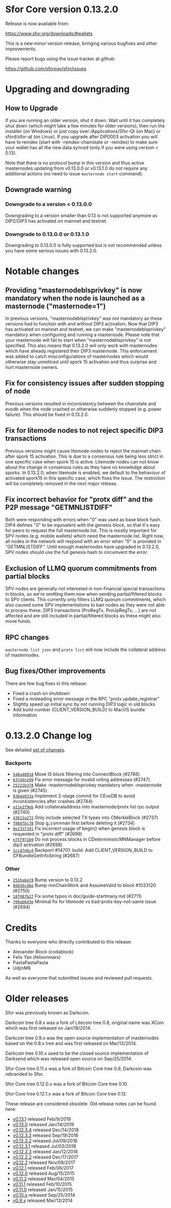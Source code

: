 Sfor Core version 0.13.2.0
==========================

Release is now available from:

  <https://www.sfor.org/downloads/#wallets>

This is a new minor version release, bringing various bugfixes and other improvements.

Please report bugs using the issue tracker at github:

  <https://github.com/sforpay/sfor/issues>


Upgrading and downgrading
=========================

How to Upgrade
--------------

If you are running an older version, shut it down. Wait until it has completely
shut down (which might take a few minutes for older versions), then run the
installer (on Windows) or just copy over /Applications/Sfor-Qt (on Mac) or
sford/sfor-qt (on Linux). If you upgrade after DIP0003 activation you will
have to reindex (start with -reindex-chainstate or -reindex) to make sure
your wallet has all the new data synced (only if you were using version < 0.13).

Note that there is no protocol bump in this version and thus active masternodes
updating from v0.13.0.0 or v0.13.1.0 do not require any additional actions (no need to issue
`masternode start` command).

Downgrade warning
-----------------

### Downgrade to a version < 0.13.0.0

Downgrading to a version smaller than 0.13 is not supported anymore as DIP2/DIP3 has activated
on mainnet and testnet.

### Downgrade to 0.13.0.0 or 0.13.1.0

Downgrading to 0.13.0.0 is fully supported but is not recommended unless you have some serious issues with 0.13.2.0.

Notable changes
===============

Providing "masternodeblsprivkey" is now mandatory when the node is launched as a masternode ("masternode=1")
------------------------------------------------------------------------
In previous versions, "masternodeblsprivkey" was not mandatory as these versions had to function with and without DIP3
activation. Now that DIP3 has activated on mainnet and testnet, we can make "masternodeblsprivkey" mandatory when
configuring and running a masternode. Please note that your masternode will fail to start when "masternodeblsprivkey"
is not specified. This also means that 0.13.2.0 will only work with masternodes which have already registered their
DIP3 masternode. This enforcement was added to catch misconfigurations of masternodes which would otherwise stay
unnoticed until spork 15 activation and thus surprise and hurt masternode owners.

Fix for consistency issues after sudden stopping of node
--------------------------------------------------------
Previous versions resulted in inconsistency between the chainstate and evodb when the node crashed or otherwise suddenly
stopped (e.g. power failure). This should be fixed in 0.13.2.0. 

Fix for litemode nodes to not reject specific DIP3 transactions
---------------------------------------------------------------
Previous versions might cause litemode nodes to reject the mainnet chain after spork 15 activation. This is due to a
consensus rule being less strict in one specific case when spork 15 is active. Litemode nodes can not know about the
change in consensus rules as they have no knowledge about sporks. In 0.13.2.0, when litemode is enabled, we default to the
behaviour of activated spork15 in this specific case, which fixes the issue. The restriction will be completely removed
in the next major release.

Fix incorrect behavior for "protx diff" and the P2P message "GETMNLISTDIFF"
---------------------------------------------------------------------------
Both were responding with errors when "0" was used as base block hash. DIP4 defines "0" to be equivalent with the
genesis block, so that it's easy for peers to request the full masternode list.
This is mostly important for SPV nodes (e.g. mobile wallets) which need the masternode list. Right now, all nodes in
the network will respond with an error when "0" is provided in  "GETMNLISTDIFF". Until enough masternodes have upgraded
to 0.13.2.0, SPV nodes should use the full genesis hash to circumvent the error.

Exclusion of LLMQ quorum commitments from partial blocks
--------------------------------------------------------
SPV nodes are generally not interested in non-financial special transactions in blocks, so we're omitting them now when
sending partial/filtered blocks to SPV clients. This currently only filters LLMQ quorum commitments, which also caused
some SPV implementations to ban nodes as they were not able to process these. DIP3 transactions (ProRegTx, ProUpRegTx, ...)
are not affected and are still included in partial/filtered blocks as these might also move funds. 

RPC changes
-----------
`masternode list json` and `protx list` will now include the collateral address of masternodes.

Bug fixes/Other improvements
----------------------------
There are few bug fixes in this release:
- Fixed a crash on shutdown
- Fixed a misleading error message in the RPC "protx update_registrar"  
- Slightly speed up initial sync by not running DIP3 logic in old blocks
- Add build number (CLIENT_VERSION_BUILD) to MacOS bundle information 

 0.13.2.0 Change log
===================

See detailed [set of changes](https://github.com/sforpay/sfor/compare/v0.13.1.0...sforpay:v0.13.2.0).

### Backports

- [`548a48918`](https://github.com/sforpay/sfor/commit/548a48918) Move IS block filtering into ConnectBlock (#2766)
- [`6374dce99`](https://github.com/sforpay/sfor/commit/6374dce99) Fix error message for invalid voting addresses (#2747)
- [`25222b378`](https://github.com/sforpay/sfor/commit/25222b378) Make -masternodeblsprivkey mandatory when -masternode is given (#2745)
- [`0364e033a`](https://github.com/sforpay/sfor/commit/0364e033a) Implement 2-stage commit for CEvoDB to avoid inconsistencies after crashes (#2744)
- [`a11e2f9eb`](https://github.com/sforpay/sfor/commit/a11e2f9eb) Add collateraladdress into masternode/protx list rpc output (#2740)
- [`43612a272`](https://github.com/sforpay/sfor/commit/43612a272) Only include selected TX types into CMerkleBlock (#2737)
- [`f868fbc78`](https://github.com/sforpay/sfor/commit/f868fbc78) Stop g_connman first before deleting it (#2734)
- [`9e233f391`](https://github.com/sforpay/sfor/commit/9e233f391) Fix incorrect usage of begin() when genesis block is requested in "protx diff" (#2699)
- [`e75f971b9`](https://github.com/sforpay/sfor/commit/e75f971b9) Do not process blocks in CDeterministicMNManager before dip3 activation (#2698)
- [`1cc47ebcd`](https://github.com/sforpay/sfor/commit/1cc47ebcd) Backport #14701: build: Add CLIENT_VERSION_BUILD to CFBundleGetInfoString (#2687)

### Other

- [`2516a6e19`](https://github.com/sforpay/sfor/commit/2516a6e19) Bump version to 0.13.2
- [`9dd16cdbe`](https://github.com/sforpay/sfor/commit/9dd16cdbe) Bump minChainWork and AssumeValid to block #1033120 (#2750)
- [`18f087b27`](https://github.com/sforpay/sfor/commit/18f087b27) Fix some typos in doc/guide-startmany.md (#2711)
- [`709ab6d3e`](https://github.com/sforpay/sfor/commit/709ab6d3e) Minimal fix for litemode vs bad-protx-key-not-same issue (#2694)

Credits
=======

Thanks to everyone who directly contributed to this release:

- Alexander Block (codablock)
- Felix Yan (felixonmars)
- PastaPastaPasta
- UdjinM6

As well as everyone that submitted issues and reviewed pull requests.

Older releases
==============

Sfor was previously known as Darkcoin.

Darkcoin tree 0.8.x was a fork of Litecoin tree 0.8, original name was XCoin
which was first released on Jan/18/2014.

Darkcoin tree 0.9.x was the open source implementation of masternodes based on
the 0.8.x tree and was first released on Mar/13/2014.

Darkcoin tree 0.10.x used to be the closed source implementation of Darksend
which was released open source on Sep/25/2014.

Sfor Core tree 0.11.x was a fork of Bitcoin Core tree 0.9,
Darkcoin was rebranded to Sfor.

Sfor Core tree 0.12.0.x was a fork of Bitcoin Core tree 0.10.

Sfor Core tree 0.12.1.x was a fork of Bitcoin Core tree 0.12.

These release are considered obsolete. Old release notes can be found here:

- [v0.13.1](https://github.com/sforpay/sfor/blob/master/doc/release-notes/sfor/release-notes-0.13.1.md) released Feb/9/2019
- [v0.13.0](https://github.com/sforpay/sfor/blob/master/doc/release-notes/sfor/release-notes-0.13.0.md) released Jan/14/2019
- [v0.12.3.4](https://github.com/sforpay/sfor/blob/master/doc/release-notes/sfor/release-notes-0.12.3.4.md) released Dec/14/2018
- [v0.12.3.3](https://github.com/sforpay/sfor/blob/master/doc/release-notes/sfor/release-notes-0.12.3.3.md) released Sep/19/2018
- [v0.12.3.2](https://github.com/sforpay/sfor/blob/master/doc/release-notes/sfor/release-notes-0.12.3.2.md) released Jul/09/2018
- [v0.12.3.1](https://github.com/sforpay/sfor/blob/master/doc/release-notes/sfor/release-notes-0.12.3.1.md) released Jul/03/2018
- [v0.12.2.3](https://github.com/sforpay/sfor/blob/master/doc/release-notes/sfor/release-notes-0.12.2.3.md) released Jan/12/2018
- [v0.12.2.2](https://github.com/sforpay/sfor/blob/master/doc/release-notes/sfor/release-notes-0.12.2.2.md) released Dec/17/2017
- [v0.12.2](https://github.com/sforpay/sfor/blob/master/doc/release-notes/sfor/release-notes-0.12.2.md) released Nov/08/2017
- [v0.12.1](https://github.com/sforpay/sfor/blob/master/doc/release-notes/sfor/release-notes-0.12.1.md) released Feb/06/2017
- [v0.12.0](https://github.com/sforpay/sfor/blob/master/doc/release-notes/sfor/release-notes-0.12.0.md) released Aug/15/2015
- [v0.11.2](https://github.com/sforpay/sfor/blob/master/doc/release-notes/sfor/release-notes-0.11.2.md) released Mar/04/2015
- [v0.11.1](https://github.com/sforpay/sfor/blob/master/doc/release-notes/sfor/release-notes-0.11.1.md) released Feb/10/2015
- [v0.11.0](https://github.com/sforpay/sfor/blob/master/doc/release-notes/sfor/release-notes-0.11.0.md) released Jan/15/2015
- [v0.10.x](https://github.com/sforpay/sfor/blob/master/doc/release-notes/sfor/release-notes-0.10.0.md) released Sep/25/2014
- [v0.9.x](https://github.com/sforpay/sfor/blob/master/doc/release-notes/sfor/release-notes-0.9.0.md) released Mar/13/2014

